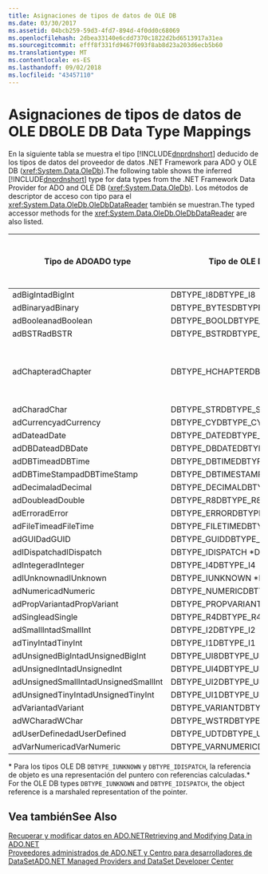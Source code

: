 ```yaml
---
title: Asignaciones de tipos de datos de OLE DB
ms.date: 03/30/2017
ms.assetid: 04bcb259-59d3-4fd7-894d-4f0dd0c68069
ms.openlocfilehash: 2dbea33140e6cdd7370c1822d2bd6513917a31ea
ms.sourcegitcommit: efff8f331fd9467f093f8ab8d23a203d6ecb5b60
ms.translationtype: MT
ms.contentlocale: es-ES
ms.lasthandoff: 09/02/2018
ms.locfileid: "43457110"
---
```

# <a name="ole-db-data-type-mappings"></a><span data-ttu-id="b4144-102">Asignaciones de tipos de datos de OLE DB</span><span class="sxs-lookup"><span data-stu-id="b4144-102">OLE DB Data Type Mappings</span></span>
<span data-ttu-id="b4144-103">En la siguiente tabla se muestra el tipo [!INCLUDE[dnprdnshort](../../../../includes/dnprdnshort-md.md)] deducido de los tipos de datos del proveedor de datos .NET Framework para ADO y OLE DB (<xref:System.Data.OleDb>).</span><span class="sxs-lookup"><span data-stu-id="b4144-103">The following table shows the inferred [!INCLUDE[dnprdnshort](../../../../includes/dnprdnshort-md.md)] type for data types from the .NET Framework Data Provider for ADO and OLE DB (<xref:System.Data.OleDb>).</span></span> <span data-ttu-id="b4144-104">Los métodos de descriptor de acceso con tipo para el <xref:System.Data.OleDb.OleDbDataReader> también se muestran.</span><span class="sxs-lookup"><span data-stu-id="b4144-104">The typed accessor methods for the <xref:System.Data.OleDb.OleDbDataReader> are also listed.</span></span>  
  
|<span data-ttu-id="b4144-105">Tipo de ADO</span><span class="sxs-lookup"><span data-stu-id="b4144-105">ADO type</span></span>|<span data-ttu-id="b4144-106">Tipo de OLE DB</span><span class="sxs-lookup"><span data-stu-id="b4144-106">OLE DB type</span></span>|<span data-ttu-id="b4144-107">Tipo de [!INCLUDE[dnprdnshort](../../../../includes/dnprdnshort-md.md)]</span><span class="sxs-lookup"><span data-stu-id="b4144-107">[!INCLUDE[dnprdnshort](../../../../includes/dnprdnshort-md.md)] type</span></span>|<span data-ttu-id="b4144-108">Descriptor de acceso con tipo de [!INCLUDE[dnprdnshort](../../../../includes/dnprdnshort-md.md)]</span><span class="sxs-lookup"><span data-stu-id="b4144-108">[!INCLUDE[dnprdnshort](../../../../includes/dnprdnshort-md.md)] typed accessor</span></span>|  
|--------------|-----------------|----------------------------------------------------------------------|--------------------------------------------------------------------------------|  
|<span data-ttu-id="b4144-109">adBigInt</span><span class="sxs-lookup"><span data-stu-id="b4144-109">adBigInt</span></span>|<span data-ttu-id="b4144-110">DBTYPE_I8</span><span class="sxs-lookup"><span data-stu-id="b4144-110">DBTYPE_I8</span></span>|<span data-ttu-id="b4144-111">Int64</span><span class="sxs-lookup"><span data-stu-id="b4144-111">Int64</span></span>|<span data-ttu-id="b4144-112">GetInt64()</span><span class="sxs-lookup"><span data-stu-id="b4144-112">GetInt64()</span></span>|  
|<span data-ttu-id="b4144-113">adBinary</span><span class="sxs-lookup"><span data-stu-id="b4144-113">adBinary</span></span>|<span data-ttu-id="b4144-114">DBTYPE_BYTES</span><span class="sxs-lookup"><span data-stu-id="b4144-114">DBTYPE_BYTES</span></span>|<span data-ttu-id="b4144-115">Byte[]</span><span class="sxs-lookup"><span data-stu-id="b4144-115">Byte[]</span></span>|<span data-ttu-id="b4144-116">GetBytes()</span><span class="sxs-lookup"><span data-stu-id="b4144-116">GetBytes()</span></span>|  
|<span data-ttu-id="b4144-117">adBoolean</span><span class="sxs-lookup"><span data-stu-id="b4144-117">adBoolean</span></span>|<span data-ttu-id="b4144-118">DBTYPE_BOOL</span><span class="sxs-lookup"><span data-stu-id="b4144-118">DBTYPE_BOOL</span></span>|<span data-ttu-id="b4144-119">Boolean</span><span class="sxs-lookup"><span data-stu-id="b4144-119">Boolean</span></span>|<span data-ttu-id="b4144-120">GetBoolean()</span><span class="sxs-lookup"><span data-stu-id="b4144-120">GetBoolean()</span></span>|  
|<span data-ttu-id="b4144-121">adBSTR</span><span class="sxs-lookup"><span data-stu-id="b4144-121">adBSTR</span></span>|<span data-ttu-id="b4144-122">DBTYPE_BSTR</span><span class="sxs-lookup"><span data-stu-id="b4144-122">DBTYPE_BSTR</span></span>|<span data-ttu-id="b4144-123">String</span><span class="sxs-lookup"><span data-stu-id="b4144-123">String</span></span>|<span data-ttu-id="b4144-124">GetString()</span><span class="sxs-lookup"><span data-stu-id="b4144-124">GetString()</span></span>|  
|<span data-ttu-id="b4144-125">adChapter</span><span class="sxs-lookup"><span data-stu-id="b4144-125">adChapter</span></span>|<span data-ttu-id="b4144-126">DBTYPE_HCHAPTER</span><span class="sxs-lookup"><span data-stu-id="b4144-126">DBTYPE_HCHAPTER</span></span>|<span data-ttu-id="b4144-127">Compatible con `DataReader`.</span><span class="sxs-lookup"><span data-stu-id="b4144-127">Supported through the `DataReader`.</span></span> <span data-ttu-id="b4144-128">Consulte [recuperar datos mediante DataReader](../../../../docs/framework/data/adonet/retrieving-data-using-a-datareader.md).</span><span class="sxs-lookup"><span data-stu-id="b4144-128">See [Retrieving Data Using a DataReader](../../../../docs/framework/data/adonet/retrieving-data-using-a-datareader.md).</span></span>|<span data-ttu-id="b4144-129">GetValue()</span><span class="sxs-lookup"><span data-stu-id="b4144-129">GetValue()</span></span>|  
|<span data-ttu-id="b4144-130">adChar</span><span class="sxs-lookup"><span data-stu-id="b4144-130">adChar</span></span>|<span data-ttu-id="b4144-131">DBTYPE_STR</span><span class="sxs-lookup"><span data-stu-id="b4144-131">DBTYPE_STR</span></span>|<span data-ttu-id="b4144-132">String</span><span class="sxs-lookup"><span data-stu-id="b4144-132">String</span></span>|<span data-ttu-id="b4144-133">GetString()</span><span class="sxs-lookup"><span data-stu-id="b4144-133">GetString()</span></span>|  
|<span data-ttu-id="b4144-134">adCurrency</span><span class="sxs-lookup"><span data-stu-id="b4144-134">adCurrency</span></span>|<span data-ttu-id="b4144-135">DBTYPE_CY</span><span class="sxs-lookup"><span data-stu-id="b4144-135">DBTYPE_CY</span></span>|<span data-ttu-id="b4144-136">Decimal</span><span class="sxs-lookup"><span data-stu-id="b4144-136">Decimal</span></span>|<span data-ttu-id="b4144-137">GetDecimal()</span><span class="sxs-lookup"><span data-stu-id="b4144-137">GetDecimal()</span></span>|  
|<span data-ttu-id="b4144-138">adDate</span><span class="sxs-lookup"><span data-stu-id="b4144-138">adDate</span></span>|<span data-ttu-id="b4144-139">DBTYPE_DATE</span><span class="sxs-lookup"><span data-stu-id="b4144-139">DBTYPE_DATE</span></span>|<span data-ttu-id="b4144-140">DateTime</span><span class="sxs-lookup"><span data-stu-id="b4144-140">DateTime</span></span>|<span data-ttu-id="b4144-141">GetDateTime()</span><span class="sxs-lookup"><span data-stu-id="b4144-141">GetDateTime()</span></span>|  
|<span data-ttu-id="b4144-142">adDBDate</span><span class="sxs-lookup"><span data-stu-id="b4144-142">adDBDate</span></span>|<span data-ttu-id="b4144-143">DBTYPE_DBDATE</span><span class="sxs-lookup"><span data-stu-id="b4144-143">DBTYPE_DBDATE</span></span>|<span data-ttu-id="b4144-144">DateTime</span><span class="sxs-lookup"><span data-stu-id="b4144-144">DateTime</span></span>|<span data-ttu-id="b4144-145">GetDateTime()</span><span class="sxs-lookup"><span data-stu-id="b4144-145">GetDateTime()</span></span>|  
|<span data-ttu-id="b4144-146">adDBTime</span><span class="sxs-lookup"><span data-stu-id="b4144-146">adDBTime</span></span>|<span data-ttu-id="b4144-147">DBTYPE_DBTIME</span><span class="sxs-lookup"><span data-stu-id="b4144-147">DBTYPE_DBTIME</span></span>|<span data-ttu-id="b4144-148">DateTime</span><span class="sxs-lookup"><span data-stu-id="b4144-148">DateTime</span></span>|<span data-ttu-id="b4144-149">GetDateTime()</span><span class="sxs-lookup"><span data-stu-id="b4144-149">GetDateTime()</span></span>|  
|<span data-ttu-id="b4144-150">adDBTimeStamp</span><span class="sxs-lookup"><span data-stu-id="b4144-150">adDBTimeStamp</span></span>|<span data-ttu-id="b4144-151">DBTYPE_DBTIMESTAMP</span><span class="sxs-lookup"><span data-stu-id="b4144-151">DBTYPE_DBTIMESTAMP</span></span>|<span data-ttu-id="b4144-152">DateTime</span><span class="sxs-lookup"><span data-stu-id="b4144-152">DateTime</span></span>|<span data-ttu-id="b4144-153">GetDateTime()</span><span class="sxs-lookup"><span data-stu-id="b4144-153">GetDateTime()</span></span>|  
|<span data-ttu-id="b4144-154">adDecimal</span><span class="sxs-lookup"><span data-stu-id="b4144-154">adDecimal</span></span>|<span data-ttu-id="b4144-155">DBTYPE_DECIMAL</span><span class="sxs-lookup"><span data-stu-id="b4144-155">DBTYPE_DECIMAL</span></span>|<span data-ttu-id="b4144-156">Decimal</span><span class="sxs-lookup"><span data-stu-id="b4144-156">Decimal</span></span>|<span data-ttu-id="b4144-157">GetDecimal()</span><span class="sxs-lookup"><span data-stu-id="b4144-157">GetDecimal()</span></span>|  
|<span data-ttu-id="b4144-158">adDouble</span><span class="sxs-lookup"><span data-stu-id="b4144-158">adDouble</span></span>|<span data-ttu-id="b4144-159">DBTYPE_R8</span><span class="sxs-lookup"><span data-stu-id="b4144-159">DBTYPE_R8</span></span>|<span data-ttu-id="b4144-160">Double</span><span class="sxs-lookup"><span data-stu-id="b4144-160">Double</span></span>|<span data-ttu-id="b4144-161">GetDouble()</span><span class="sxs-lookup"><span data-stu-id="b4144-161">GetDouble()</span></span>|  
|<span data-ttu-id="b4144-162">adError</span><span class="sxs-lookup"><span data-stu-id="b4144-162">adError</span></span>|<span data-ttu-id="b4144-163">DBTYPE_ERROR</span><span class="sxs-lookup"><span data-stu-id="b4144-163">DBTYPE_ERROR</span></span>|<span data-ttu-id="b4144-164">ExternalException</span><span class="sxs-lookup"><span data-stu-id="b4144-164">ExternalException</span></span>|<span data-ttu-id="b4144-165">GetValue()</span><span class="sxs-lookup"><span data-stu-id="b4144-165">GetValue()</span></span>|  
|<span data-ttu-id="b4144-166">adFileTime</span><span class="sxs-lookup"><span data-stu-id="b4144-166">adFileTime</span></span>|<span data-ttu-id="b4144-167">DBTYPE_FILETIME</span><span class="sxs-lookup"><span data-stu-id="b4144-167">DBTYPE_FILETIME</span></span>|<span data-ttu-id="b4144-168">DateTime</span><span class="sxs-lookup"><span data-stu-id="b4144-168">DateTime</span></span>|<span data-ttu-id="b4144-169">GetDateTime()</span><span class="sxs-lookup"><span data-stu-id="b4144-169">GetDateTime()</span></span>|  
|<span data-ttu-id="b4144-170">adGUID</span><span class="sxs-lookup"><span data-stu-id="b4144-170">adGUID</span></span>|<span data-ttu-id="b4144-171">DBTYPE_GUID</span><span class="sxs-lookup"><span data-stu-id="b4144-171">DBTYPE_GUID</span></span>|<span data-ttu-id="b4144-172">Guid</span><span class="sxs-lookup"><span data-stu-id="b4144-172">Guid</span></span>|<span data-ttu-id="b4144-173">GetGuid()</span><span class="sxs-lookup"><span data-stu-id="b4144-173">GetGuid()</span></span>|  
|<span data-ttu-id="b4144-174">adIDispatch</span><span class="sxs-lookup"><span data-stu-id="b4144-174">adIDispatch</span></span>|<span data-ttu-id="b4144-175">DBTYPE_IDISPATCH \*</span><span class="sxs-lookup"><span data-stu-id="b4144-175">DBTYPE_IDISPATCH \*</span></span>|<span data-ttu-id="b4144-176">Objeto</span><span class="sxs-lookup"><span data-stu-id="b4144-176">Object</span></span>|<span data-ttu-id="b4144-177">GetValue()</span><span class="sxs-lookup"><span data-stu-id="b4144-177">GetValue()</span></span>|  
|<span data-ttu-id="b4144-178">adInteger</span><span class="sxs-lookup"><span data-stu-id="b4144-178">adInteger</span></span>|<span data-ttu-id="b4144-179">DBTYPE_I4</span><span class="sxs-lookup"><span data-stu-id="b4144-179">DBTYPE_I4</span></span>|<span data-ttu-id="b4144-180">Int32</span><span class="sxs-lookup"><span data-stu-id="b4144-180">Int32</span></span>|<span data-ttu-id="b4144-181">GetInt32()</span><span class="sxs-lookup"><span data-stu-id="b4144-181">GetInt32()</span></span>|  
|<span data-ttu-id="b4144-182">adIUnknown</span><span class="sxs-lookup"><span data-stu-id="b4144-182">adIUnknown</span></span>|<span data-ttu-id="b4144-183">DBTYPE_IUNKNOWN \*</span><span class="sxs-lookup"><span data-stu-id="b4144-183">DBTYPE_IUNKNOWN \*</span></span>|<span data-ttu-id="b4144-184">Objeto</span><span class="sxs-lookup"><span data-stu-id="b4144-184">Object</span></span>|<span data-ttu-id="b4144-185">GetValue()</span><span class="sxs-lookup"><span data-stu-id="b4144-185">GetValue()</span></span>|  
|<span data-ttu-id="b4144-186">adNumeric</span><span class="sxs-lookup"><span data-stu-id="b4144-186">adNumeric</span></span>|<span data-ttu-id="b4144-187">DBTYPE_NUMERIC</span><span class="sxs-lookup"><span data-stu-id="b4144-187">DBTYPE_NUMERIC</span></span>|<span data-ttu-id="b4144-188">Decimal</span><span class="sxs-lookup"><span data-stu-id="b4144-188">Decimal</span></span>|<span data-ttu-id="b4144-189">GetDecimal()</span><span class="sxs-lookup"><span data-stu-id="b4144-189">GetDecimal()</span></span>|  
|<span data-ttu-id="b4144-190">adPropVariant</span><span class="sxs-lookup"><span data-stu-id="b4144-190">adPropVariant</span></span>|<span data-ttu-id="b4144-191">DBTYPE_PROPVARIANT</span><span class="sxs-lookup"><span data-stu-id="b4144-191">DBTYPE_PROPVARIANT</span></span>|<span data-ttu-id="b4144-192">Objeto</span><span class="sxs-lookup"><span data-stu-id="b4144-192">Object</span></span>|<span data-ttu-id="b4144-193">GetValue()</span><span class="sxs-lookup"><span data-stu-id="b4144-193">GetValue()</span></span>|  
|<span data-ttu-id="b4144-194">adSingle</span><span class="sxs-lookup"><span data-stu-id="b4144-194">adSingle</span></span>|<span data-ttu-id="b4144-195">DBTYPE_R4</span><span class="sxs-lookup"><span data-stu-id="b4144-195">DBTYPE_R4</span></span>|<span data-ttu-id="b4144-196">Single</span><span class="sxs-lookup"><span data-stu-id="b4144-196">Single</span></span>|<span data-ttu-id="b4144-197">GetFloat()</span><span class="sxs-lookup"><span data-stu-id="b4144-197">GetFloat()</span></span>|  
|<span data-ttu-id="b4144-198">adSmallInt</span><span class="sxs-lookup"><span data-stu-id="b4144-198">adSmallInt</span></span>|<span data-ttu-id="b4144-199">DBTYPE_I2</span><span class="sxs-lookup"><span data-stu-id="b4144-199">DBTYPE_I2</span></span>|<span data-ttu-id="b4144-200">Int16</span><span class="sxs-lookup"><span data-stu-id="b4144-200">Int16</span></span>|<span data-ttu-id="b4144-201">GetInt16()</span><span class="sxs-lookup"><span data-stu-id="b4144-201">GetInt16()</span></span>|  
|<span data-ttu-id="b4144-202">adTinyInt</span><span class="sxs-lookup"><span data-stu-id="b4144-202">adTinyInt</span></span>|<span data-ttu-id="b4144-203">DBTYPE_I1</span><span class="sxs-lookup"><span data-stu-id="b4144-203">DBTYPE_I1</span></span>|<span data-ttu-id="b4144-204">Byte</span><span class="sxs-lookup"><span data-stu-id="b4144-204">Byte</span></span>|<span data-ttu-id="b4144-205">GetByte()</span><span class="sxs-lookup"><span data-stu-id="b4144-205">GetByte()</span></span>|  
|<span data-ttu-id="b4144-206">adUnsignedBigInt</span><span class="sxs-lookup"><span data-stu-id="b4144-206">adUnsignedBigInt</span></span>|<span data-ttu-id="b4144-207">DBTYPE_UI8</span><span class="sxs-lookup"><span data-stu-id="b4144-207">DBTYPE_UI8</span></span>|<span data-ttu-id="b4144-208">UInt64</span><span class="sxs-lookup"><span data-stu-id="b4144-208">UInt64</span></span>|<span data-ttu-id="b4144-209">GetValue()</span><span class="sxs-lookup"><span data-stu-id="b4144-209">GetValue()</span></span>|  
|<span data-ttu-id="b4144-210">adUnsignedInt</span><span class="sxs-lookup"><span data-stu-id="b4144-210">adUnsignedInt</span></span>|<span data-ttu-id="b4144-211">DBTYPE_UI4</span><span class="sxs-lookup"><span data-stu-id="b4144-211">DBTYPE_UI4</span></span>|<span data-ttu-id="b4144-212">UInt32</span><span class="sxs-lookup"><span data-stu-id="b4144-212">UInt32</span></span>|<span data-ttu-id="b4144-213">GetValue()</span><span class="sxs-lookup"><span data-stu-id="b4144-213">GetValue()</span></span>|  
|<span data-ttu-id="b4144-214">adUnsignedSmallInt</span><span class="sxs-lookup"><span data-stu-id="b4144-214">adUnsignedSmallInt</span></span>|<span data-ttu-id="b4144-215">DBTYPE_UI2</span><span class="sxs-lookup"><span data-stu-id="b4144-215">DBTYPE_UI2</span></span>|<span data-ttu-id="b4144-216">UInt16</span><span class="sxs-lookup"><span data-stu-id="b4144-216">UInt16</span></span>|<span data-ttu-id="b4144-217">GetValue()</span><span class="sxs-lookup"><span data-stu-id="b4144-217">GetValue()</span></span>|  
|<span data-ttu-id="b4144-218">adUnsignedTinyInt</span><span class="sxs-lookup"><span data-stu-id="b4144-218">adUnsignedTinyInt</span></span>|<span data-ttu-id="b4144-219">DBTYPE_UI1</span><span class="sxs-lookup"><span data-stu-id="b4144-219">DBTYPE_UI1</span></span>|<span data-ttu-id="b4144-220">Byte</span><span class="sxs-lookup"><span data-stu-id="b4144-220">Byte</span></span>|<span data-ttu-id="b4144-221">GetByte()</span><span class="sxs-lookup"><span data-stu-id="b4144-221">GetByte()</span></span>|  
|<span data-ttu-id="b4144-222">adVariant</span><span class="sxs-lookup"><span data-stu-id="b4144-222">adVariant</span></span>|<span data-ttu-id="b4144-223">DBTYPE_VARIANT</span><span class="sxs-lookup"><span data-stu-id="b4144-223">DBTYPE_VARIANT</span></span>|<span data-ttu-id="b4144-224">Objeto</span><span class="sxs-lookup"><span data-stu-id="b4144-224">Object</span></span>|<span data-ttu-id="b4144-225">GetValue()</span><span class="sxs-lookup"><span data-stu-id="b4144-225">GetValue()</span></span>|  
|<span data-ttu-id="b4144-226">adWChar</span><span class="sxs-lookup"><span data-stu-id="b4144-226">adWChar</span></span>|<span data-ttu-id="b4144-227">DBTYPE_WSTR</span><span class="sxs-lookup"><span data-stu-id="b4144-227">DBTYPE_WSTR</span></span>|<span data-ttu-id="b4144-228">String</span><span class="sxs-lookup"><span data-stu-id="b4144-228">String</span></span>|<span data-ttu-id="b4144-229">GetString()</span><span class="sxs-lookup"><span data-stu-id="b4144-229">GetString()</span></span>|  
|<span data-ttu-id="b4144-230">adUserDefined</span><span class="sxs-lookup"><span data-stu-id="b4144-230">adUserDefined</span></span>|<span data-ttu-id="b4144-231">DBTYPE_UDT</span><span class="sxs-lookup"><span data-stu-id="b4144-231">DBTYPE_UDT</span></span>|<span data-ttu-id="b4144-232">no admitido</span><span class="sxs-lookup"><span data-stu-id="b4144-232">not supported</span></span>||  
|<span data-ttu-id="b4144-233">adVarNumeric</span><span class="sxs-lookup"><span data-stu-id="b4144-233">adVarNumeric</span></span>|<span data-ttu-id="b4144-234">DBTYPE_VARNUMERIC</span><span class="sxs-lookup"><span data-stu-id="b4144-234">DBTYPE_VARNUMERIC</span></span>|<span data-ttu-id="b4144-235">no admitido</span><span class="sxs-lookup"><span data-stu-id="b4144-235">not supported</span></span>||  
  
 <span data-ttu-id="b4144-236">\* Para los tipos OLE DB `DBTYPE_IUNKNOWN` y `DBTYPE_IDISPATCH`, la referencia de objeto es una representación del puntero con referencias calculadas.</span><span class="sxs-lookup"><span data-stu-id="b4144-236">\* For the OLE DB types `DBTYPE_IUNKNOWN` and `DBTYPE_IDISPATCH`, the object reference is a marshaled representation of the pointer.</span></span>  
  
## <a name="see-also"></a><span data-ttu-id="b4144-237">Vea también</span><span class="sxs-lookup"><span data-stu-id="b4144-237">See Also</span></span>  
 [<span data-ttu-id="b4144-238">Recuperar y modificar datos en ADO.NET</span><span class="sxs-lookup"><span data-stu-id="b4144-238">Retrieving and Modifying Data in ADO.NET</span></span>](../../../../docs/framework/data/adonet/retrieving-and-modifying-data.md)  
 [<span data-ttu-id="b4144-239">Proveedores administrados de ADO.NET y Centro para desarrolladores de DataSet</span><span class="sxs-lookup"><span data-stu-id="b4144-239">ADO.NET Managed Providers and DataSet Developer Center</span></span>](https://go.microsoft.com/fwlink/?LinkId=217917)
